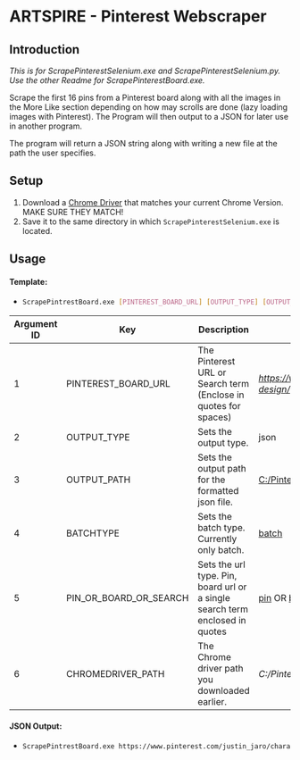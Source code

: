 # ARTSPIRE - Pinterest Webscraper
## Introduction
*This is for ScrapePinterestSelenium.exe and ScrapePinterestSelenium.py. Use the other Readme for ScrapePinterestBoard.exe.*

Scrape the first 16 pins from a  Pinterest board along with all the images in the More Like section depending on how may scrolls are done (lazy loading images with Pinterest). The Program will then output to a JSON for later use in another program.

The program will return a JSON string along with writing a new file at the path the user specifies.

## Setup
1. Download a [Chrome Driver](https://chromedriver.chromium.org/downloads) that matches your current Chrome Version. MAKE SURE THEY MATCH!
2. Save it to the same directory in which ``ScrapePinterestSelenium.exe`` is located.

## Usage
#### Template:
- ```bash
  ScrapePintrestBoard.exe [PINTEREST_BOARD_URL] [OUTPUT_TYPE] [OUTPUT_PATH] [BATCHTYPE] [PIN_OR_BOARD_OR_SEARCH] [CHROMEDRIVER_PATH]
  ```
  
| Argument ID | Key                    | Description                                                  | Examples                                                     |
| ----------- | ---------------------- | ------------------------------------------------------------ | ------------------------------------------------------------ |
| 1           | PINTEREST_BOARD_URL    | The Pinterest URL or Search term  (Enclose in quotes for spaces) | *https://www.pinterest.com/justin_jaro/character-design/*  OR <u>"Character Design"</u> |
| 2           | OUTPUT_TYPE            | Sets the output type.                                        | json                                                         |
| 3           | OUTPUT_PATH            | Sets the output path for the formatted json file.            | <u>C:/PinterestScraper/parsedfiles.json</u>                  |
| 4           | BATCHTYPE              | Sets the batch type. Currently only batch.                   | <u>batch</u>                                                 |
| 5           | PIN_OR_BOARD_OR_SEARCH | Sets the url type. Pin, board url or a single search term enclosed in quotes | <u>pin</u> OR <u>board</u> OR <u>search</u>                  |
| 6           | CHROMEDRIVER_PATH      | The Chrome driver path you downloaded earlier.               | *C:/PinterestScraper/chromedriver88.exe*                     |



#### JSON Output:

- ```bash
  ScrapePintrestBoard.exe https://www.pinterest.com/justin_jaro/character-design/ json E:/Apps/ArtSpire_PintrestWebscraper/python/parsefiles.json batch board E:/Apps/ArtSpire_PintrestWebscraper/chromedriver88.exe
  ```
  

